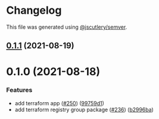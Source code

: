 # Changelog

This file was generated using [@jscutlery/semver](https://github.com/jscutlery/semver).

## [0.1.1](https://github.com/tractr/stack/compare/terraform-registry-group-0.1.0...terraform-registry-group-0.1.1) (2021-08-19)



# 0.1.0 (2021-08-18)


### Features

* add terraform app ([#250](https://github.com/tractr/stack/issues/250)) ([99759d1](https://github.com/tractr/stack/commit/99759d183fc8d6d6d3e769fade0a377c8b05f2bd))
* add terraform registry group package ([#236](https://github.com/tractr/stack/issues/236)) ([b2996ba](https://github.com/tractr/stack/commit/b2996ba60af166813621776ee3bf49243cf8bfe6))
